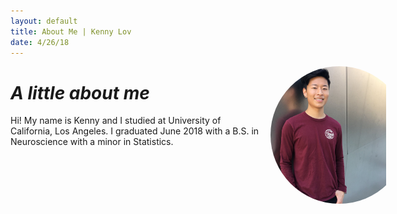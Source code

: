 ```yaml
---
layout: default
title: About Me | Kenny Lov
date: 4/26/18
---
```

<style> 
nav ul li:nth-child(1) a{
  position:relative;
  background:var(--main-bg-color);
  color:var(--main-accent-color);
  border-radius:5px;
  font-size:1.15em;
  padding-top:5px;
  padding-bottom:5px;
  padding-left:5px;
  padding-right:5px;
}
 
.image-cropper{
  display:inline-block;
  position:fixed;
  width:220px;
  height:220px;
  overflow:hidden;
  border-radius:50%;
  right:10%;
}

img#me{ 
  width:300px;
  margin-left:-35px;
  margin-top:-25px;
}
</style>

<div class = 'image-cropper'>
<img id = "me" src="fb_img.jpg">
</div>



# *A little about me*

<p style = "margin-right: 0px; width: 80%;">
Hi! My name is Kenny and I studied at University of California, Los Angeles. I graduated June 2018 with a B.S. in Neuroscience with a minor in Statistics. <br><br>


<!-- If you had asked me five years ago what my career goals were, I would have told you that I had my eyes set on becoming a medical doctor. Oh, how naïve I was back then. Although I find neuroscience and the brain exceptionally fascinating, I can no longer see myself pursuing a career in medicine because I can't say it's where my passion lies. I must say, however, that it was through this facet of neuroscience and research that led me to discover something I'm truly passionate about - <i>data</i>. <br>

To me, data, or more specifically, machine learning is... almost like a super power. It allows us to consume data from the past to predict the future, often times with amazing results.   

From microscopic biological neurons to massive artificial neural networks with billions of paramters, I think I've found my calling. 

Perhaps it was the study of biological neurons and neural networks that piqued my recent interest in learning more about the silicon model of the brain (artificial neural networks).  -->





<br><br><br>
  </p>
  
